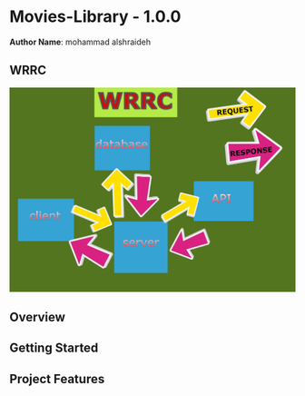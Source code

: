 # Movies-Library - 1.0.0

**Author Name**: mohammad alshraideh

## WRRC

![WRRC](assests/wrrc3.jpg)
## Overview

## Getting Started
<!-- What are the steps that a user must take in order to build this app on their own machine and get it running? -->

## Project Features
<!-- What are the features included in you app -->